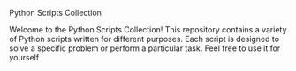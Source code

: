 Python Scripts Collection

Welcome to the Python Scripts Collection! This repository contains a variety of Python scripts written for different purposes. 
Each script is designed to solve a specific problem or perform a particular task. Feel free to use it for yourself
